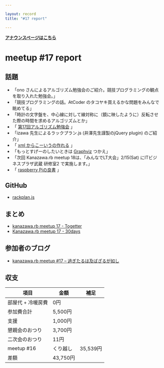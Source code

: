 ```yaml
---

layout: record
title: "#17 report"

---
```


<p> <a href="./"><strong>アナウンスページはこちら</strong></a></p>

meetup #17 report
==================

話題
----

-   「ono
    さんによるアルゴリズム勉強会のご紹介。競技プログラミングの観点を取り入れた勉強会。」
-   「競技プログラミングの話。AtCoder
    のタコヤキ買えるかな問題をみんなで眺めてる」
-   「時計の文字盤を、中心線に対して線対称に（鏡に映したように）反転させた際の時間を求めるアルゴリズムとか」
-   「 [第17回アルゴリズム勉強会](https://t.co/PcNPejKkRA) 」
-   「izawa 先生によるラックプラン.js (井澤先生謹製のjQuery plugin)
    のご紹介」
-   「 [xml からこーいうの作れる](http://t.co/tVihgsi8q1) 」
-   「もっとすげーのしたいときは [Graphviz](http://t.co/TBneHW5L5x)
    つかえ」
-   「次回 Kanazawa.rb meetup 18は、「みんなでLT大会」2/15(Sat)
    にITビジネスプラザ武蔵 研修室2 で実施します。」
-   「 [raspberry Piの良書](http://t.co/gxa1zg5b9C) 」

GitHub
------

-   [rackplan.js](https://github.com/izawa/rackplan.js)

まとめ
------

-   [kanazawa.rb meetup 17 - Togetter](http://togetter.com/li/618081)
-   [Kanazawa.rb meetup 17 - 30days](http://30d.jp/kzrb/7)

参加者のブログ
--------------

-   [kanazawa.rb meetup #17 –
    過ぎたるは及ばざるが如し](http://cotton-desu.hatenablog.com/entry/2014/01/20/204132)

収支
----

 | 項目 | 金額 | 補足
 | ---------------------- | ---------- | ------
 | 部屋代 + 冷暖房費 | 0円 | 
 | 参加費合計 | 5,500円 | 
 | 支援 | 1,000円 | 
 | 懇親会のおつり | 3,700円 | 
 | 二次会のおつり | 11円 | 
 | meetup #16 | くり越し | 35,539円 | 
 | 差額 | 43,750円 | 


